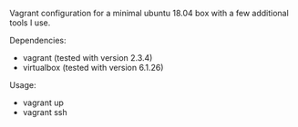 Vagrant configuration for a minimal ubuntu 18.04 box with a few additional tools I use. 

Dependencies:
- vagrant (tested with version 2.3.4)
- virtualbox (tested with version 6.1.26)

Usage:
- vagrant up
- vagrant ssh
